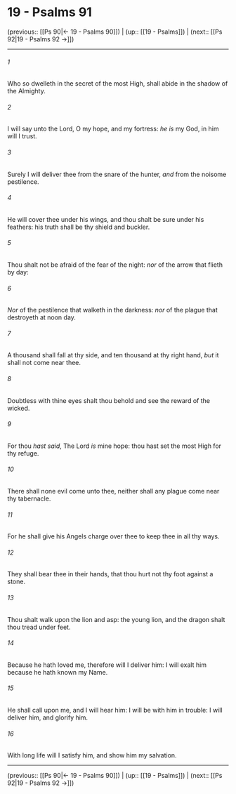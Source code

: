 # 19 - Psalms 91

(previous:: [[Ps 90|← 19 - Psalms 90]]) | (up:: [[19 - Psalms]]) | (next:: [[Ps 92|19 - Psalms 92 →]])

***


###### 1 
Who so dwelleth in the secret of the most High, shall abide in the shadow of the Almighty. 

###### 2 
I will say unto the Lord, O my hope, and my fortress: _he is_ my God, in him will I trust. 

###### 3 
Surely I will deliver thee from the snare of the hunter, _and_ from the noisome pestilence. 

###### 4 
He will cover thee under his wings, and thou shalt be sure under his feathers: his truth shall be thy shield and buckler. 

###### 5 
Thou shalt not be afraid of the fear of the night: _nor_ of the arrow that flieth by day: 

###### 6 
_Nor_ of the pestilence that walketh in the darkness: _nor_ of the plague that destroyeth at noon day. 

###### 7 
A thousand shall fall at thy side, and ten thousand at thy right hand, _but_ it shall not come near thee. 

###### 8 
Doubtless with thine eyes shalt thou behold and see the reward of the wicked. 

###### 9 
For thou _hast said_, The Lord _is_ mine hope: thou hast set the most High for thy refuge. 

###### 10 
There shall none evil come unto thee, neither shall any plague come near thy tabernacle. 

###### 11 
For he shall give his Angels charge over thee to keep thee in all thy ways. 

###### 12 
They shall bear thee in their hands, that thou hurt not thy foot against a stone. 

###### 13 
Thou shalt walk upon the lion and asp: the young lion, and the dragon shalt thou tread under feet. 

###### 14 
Because he hath loved me, therefore will I deliver him: I will exalt him because he hath known my Name. 

###### 15 
He shall call upon me, and I will hear him: I will be with him in trouble: I will deliver him, and glorify him. 

###### 16 
With long life will I satisfy him, and show him my salvation.

***

(previous:: [[Ps 90|← 19 - Psalms 90]]) | (up:: [[19 - Psalms]]) | (next:: [[Ps 92|19 - Psalms 92 →]])
